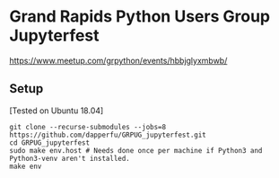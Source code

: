 # Grand Rapids Python Users Group Jupyterfest

https://www.meetup.com/grpython/events/hbbjglyxmbwb/


## Setup

[Tested on Ubuntu 18.04]

    git clone --recurse-submodules --jobs=8 https://github.com/dapperfu/GRPUG_jupyterfest.git
    cd GRPUG_jupyterfest
    sudo make env.host # Needs done once per machine if Python3 and Python3-venv aren't installed.
    make env
